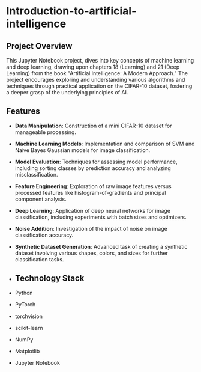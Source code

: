 # Introduction-to-artificial-intelligence

## Project Overview

This Jupyter Notebook project, dives into key concepts of machine learning and deep learning, drawing upon chapters 18 (Learning) and 21 (Deep Learning) from the book "Artificial Intelligence: A Modern Approach." The project encourages exploring and understanding various algorithms and techniques through practical application on the CIFAR-10 dataset, fostering a deeper grasp of the underlying principles of AI.

## Features

- **Data Manipulation**: Construction of a mini CIFAR-10 dataset for manageable processing.
- **Machine Learning Models**: Implementation and comparison of SVM and Naive Bayes Gaussian models for image classification.
- **Model Evaluation**: Techniques for assessing model performance, including sorting classes by prediction accuracy and analyzing misclassification.
- **Feature Engineering**: Exploration of raw image features versus processed features like histogram-of-gradients and principal component analysis.
- **Deep Learning**: Application of deep neural networks for image classification, including experiments with batch sizes and optimizers.
- **Noise Addition**: Investigation of the impact of noise on image classification accuracy.
- **Synthetic Dataset Generation**: Advanced task of creating a synthetic dataset involving various shapes, colors, and sizes for further classification tasks.

- ## Technology Stack

- Python
- PyTorch
- torchvision
- scikit-learn
- NumPy
- Matplotlib
- Jupyter Notebook
